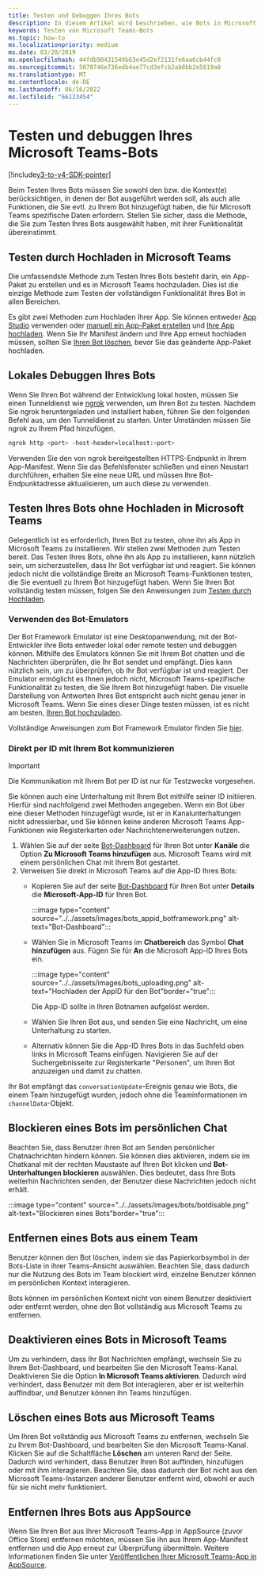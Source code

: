 ```yaml
---
title: Testen und Debuggen Ihres Bots
description: In diesem Artikel wird beschrieben, wie Bots in Microsoft Teams
keywords: Testen von Microsoft Teams-Bots
ms.topic: how-to
ms.localizationpriority: medium
ms.date: 03/20/2019
ms.openlocfilehash: 44fdb90431549b63e45d2ef2131fe6aa6cb44fc0
ms.sourcegitcommit: 5070746e736edb4ae77cd3efcb2ab8bb2e5819a0
ms.translationtype: MT
ms.contentlocale: de-DE
ms.lasthandoff: 06/16/2022
ms.locfileid: "66123454"
---
```

# <a name="test-and-debug-your-microsoft-teams-bot"></a>Testen und debuggen Ihres Microsoft Teams-Bots

[!include[v3-to-v4-SDK-pointer](~/includes/v3-to-v4-pointer-bots.md)]

Beim Testen Ihres Bots müssen Sie sowohl den bzw. die Kontext(e) berücksichtigen, in denen der Bot ausgeführt werden soll, als auch alle Funktionen, die Sie evtl. zu Ihrem Bot hinzugefügt haben, die für Microsoft Teams spezifische Daten erfordern. Stellen Sie sicher, dass die Methode, die Sie zum Testen Ihres Bots ausgewählt haben, mit ihrer Funktionalität übereinstimmt.

## <a name="test-by-uploading-to-teams"></a>Testen durch Hochladen in Microsoft Teams

Die umfassendste Methode zum Testen Ihres Bots besteht darin, ein App-Paket zu erstellen und es in Microsoft Teams hochzuladen. Dies ist die einzige Methode zum Testen der vollständigen Funktionalität Ihres Bot in allen Bereichen.

Es gibt zwei Methoden zum Hochladen Ihrer App. Sie können entweder [App Studio](~/concepts/build-and-test/app-studio-overview.md) verwenden oder [manuell ein App-Paket erstellen](~/concepts/build-and-test/apps-package.md) und [Ihre App hochladen](~/concepts/deploy-and-publish/apps-upload.md). Wenn Sie Ihr Manifest ändern und Ihre App erneut hochladen müssen, sollten Sie [Ihren Bot löschen](#deleting-a-bot-from-teams), bevor Sie das geänderte App-Paket hochladen.

## <a name="debug-your-bot-locally"></a>Lokales Debuggen Ihres Bots

Wenn Sie Ihren Bot während der Entwicklung lokal hosten, müssen Sie einen Tunneldienst wie [ngrok](https://ngrok.com/) verwenden, um Ihren Bot zu testen. Nachdem Sie ngrok heruntergeladen und installiert haben, führen Sie den folgenden Befehl aus, um den Tunneldienst zu starten. Unter Umständen müssen Sie ngrok zu Ihrem Pfad hinzufügen.

```bash
ngrok http <port> -host-header=localhost:<port>
```

Verwenden Sie den von ngrok bereitgestellten HTTPS-Endpunkt in Ihrem App-Manifest. Wenn Sie das Befehlsfenster schließen und einen Neustart durchführen, erhalten Sie eine neue URL und müssen Ihre Bot-Endpunktadresse aktualisieren, um auch diese zu verwenden.

## <a name="testing-your-bot-without-uploading-to-teams"></a>Testen Ihres Bots ohne Hochladen in Microsoft Teams

Gelegentlich ist es erforderlich, Ihren Bot zu testen, ohne ihn als App in Microsoft Teams zu installieren. Wir stellen zwei Methoden zum Testen bereit. Das Testen Ihres Bots, ohne ihn als App zu installieren, kann nützlich sein, um sicherzustellen, dass Ihr Bot verfügbar ist und reagiert. Sie können jedoch nicht die vollständige Breite an Microsoft Teams-Funktionen testen, die Sie eventuell zu Ihrem Bot hinzugefügt haben. Wenn Sie Ihren Bot vollständig testen müssen, folgen Sie den Anweisungen zum [Testen durch Hochladen](#test-by-uploading-to-teams).

### <a name="use-the-bot-emulator"></a>Verwenden des Bot-Emulators

Der Bot Framework Emulator ist eine Desktopanwendung, mit der Bot-Entwickler ihre Bots entweder lokal oder remote testen und debuggen können. Mithilfe des Emulators können Sie mit Ihrem Bot chatten und die Nachrichten überprüfen, die Ihr Bot sendet und empfängt. Dies kann nützlich sein, um zu überprüfen, ob Ihr Bot verfügbar ist und reagiert. Der Emulator ermöglicht es Ihnen jedoch nicht, Microsoft Teams-spezifische Funktionalität zu testen, die Sie Ihrem Bot hinzugefügt haben. Die visuelle Darstellung von Antworten Ihres Bot entspricht auch nicht genau jener in Microsoft Teams. Wenn Sie eines dieser Dinge testen müssen, ist es nicht am besten, [Ihren Bot hochzuladen](#test-by-uploading-to-teams).

Vollständige Anweisungen zum Bot Framework Emulator finden Sie [hier](/azure/bot-service/bot-service-debug-emulator?view=azure-bot-service-4.0&preserve-view=true).

### <a name="talk-to-your-bot-directly-by-id"></a>Direkt per ID mit Ihrem Bot kommunizieren

>[!Important]
>Die Kommunikation mit Ihrem Bot per ID ist nur für Testzwecke vorgesehen.

Sie können auch eine Unterhaltung mit Ihrem Bot mithilfe seiner ID initiieren. Hierfür sind nachfolgend zwei Methoden angegeben. Wenn ein Bot über eine dieser Methoden hinzugefügt wurde, ist er in Kanalunterhaltungen nicht adressierbar, und Sie können keine anderen Microsoft Teams App-Funktionen wie Registerkarten oder Nachrichtenerweiterungen nutzen.

1. Wählen Sie auf der seite [Bot-Dashboard](https://dev.botframework.com/bots) für Ihren Bot unter **Kanäle** die Option **Zu Microsoft Teams hinzufügen** aus. Microsoft Teams wird mit einem persönlichen Chat mit Ihrem Bot gestartet.
2. Verweisen Sie direkt in Microsoft Teams auf die App-ID Ihres Bots:
   * Kopieren Sie auf der seite [Bot-Dashboard](https://dev.botframework.com/bots) für Ihren Bot unter **Details** die **Microsoft-App-ID** für Ihren Bot.
  
      :::image type="content" source="../../assets/images/bots_appid_botframework.png" alt-text="Bot-Dashboard":::
  
   * Wählen Sie in Microsoft Teams im **Chatbereich** das Symbol **Chat hinzufügen** aus. Fügen Sie für **An** die Microsoft App-ID Ihres Bots ein.
  
      :::image type="content" source="../../assets/images/bots_uploading.png" alt-text="Hochladen der AppID für den Bot"border="true":::

     Die App-ID sollte in Ihren Botnamen aufgelöst werden.

   * Wählen Sie Ihren Bot aus, und senden Sie eine Nachricht, um eine Unterhaltung zu starten.
   * Alternativ können Sie die App-ID Ihres Bots in das Suchfeld oben links in Microsoft Teams einfügen. Navigieren Sie auf der Suchergebnisseite zur Registerkarte "Personen", um Ihren Bot anzuzeigen und damit zu chatten.

Ihr Bot empfängt das `conversationUpdate`-Ereignis genau wie Bots, die einem Team hinzugefügt wurden, jedoch ohne die Teaminformationen im `channelData`-Objekt.

## <a name="blocking-a-bot-in-personal-chat"></a>Blockieren eines Bots im persönlichen Chat

Beachten Sie, dass Benutzer ihren Bot am Senden persönlicher Chatnachrichten hindern können. Sie können dies aktivieren, indem sie im Chatkanal mit der rechten Maustaste auf Ihren Bot klicken und **Bot-Unterhaltungen blockieren** auswählen. Dies bedeutet, dass Ihre Bots weiterhin Nachrichten senden, der Benutzer diese Nachrichten jedoch nicht erhält.

  :::image type="content" source="../../assets/images/bots/botdisable.png" alt-text="Blockieren eines Bots"border="true":::

## <a name="removing-a-bot-from-a-team"></a>Entfernen eines Bots aus einem Team

Benutzer können den Bot löschen, indem sie das Papierkorbsymbol in der Bots-Liste in ihrer Teams-Ansicht auswählen. Beachten Sie, dass dadurch nur die Nutzung des Bots im Team blockiert wird, einzelne Benutzer können im persönlichen Kontext interagieren.

Bots können im persönlichen Kontext nicht von einem Benutzer deaktiviert oder entfernt werden, ohne den Bot vollständig aus Microsoft Teams zu entfernen.

## <a name="disabling-a-bot-in-teams"></a>Deaktivieren eines Bots in Microsoft Teams

Um zu verhindern, dass Ihr Bot Nachrichten empfängt, wechseln Sie zu Ihrem Bot-Dashboard, und bearbeiten Sie den Microsoft Teams-Kanal. Deaktivieren Sie die Option **In Microsoft Teams aktivieren**. Dadurch wird verhindert, dass Benutzer mit dem Bot interagieren, aber er ist weiterhin auffindbar, und Benutzer können ihn Teams hinzufügen.

## <a name="deleting-a-bot-from-teams"></a>Löschen eines Bots aus Microsoft Teams

Um Ihren Bot vollständig aus Microsoft Teams zu entfernen, wechseln Sie zu Ihrem Bot-Dashboard, und bearbeiten Sie den Microsoft Teams-Kanal. Klicken Sie auf die Schaltfläche **Löschen** am unteren Rand der Seite. Dadurch wird verhindert, dass Benutzer Ihren Bot auffinden, hinzufügen oder mit ihm interagieren. Beachten Sie, dass dadurch der Bot nicht aus den Microsoft Teams-Instanzen anderer Benutzer entfernt wird, obwohl er auch für sie nicht mehr funktioniert.

## <a name="removing-your-bot-from-appsource"></a>Entfernen Ihres Bots aus AppSource

Wenn Sie Ihren Bot aus Ihrer Microsoft Teams-App in AppSource (zuvor Office Store) entfernen möchten, müssen Sie ihn aus Ihrem App-Manifest entfernen und die App erneut zur Überprüfung übermitteln. Weitere Informationen finden Sie unter [Veröffentlichen Ihrer Microsoft Teams-App in AppSource](~/concepts/deploy-and-publish/apps-publish.md).
